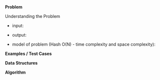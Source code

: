 
**Problem**

Understanding the Problem

- input:

- output:


- model of problem (Hash O(N) - time complexity and space complexity):


**Examples / Test Cases**


**Data Structures**


**Algorithm**
